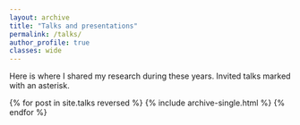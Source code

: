 ```yaml
---
layout: archive
title: "Talks and presentations"
permalink: /talks/
author_profile: true
classes: wide
---
```


Here is where I shared my research during these years. Invited talks marked with an asterisk.

{% for post in site.talks reversed %}
  {% include archive-single.html %}
{% endfor %}
